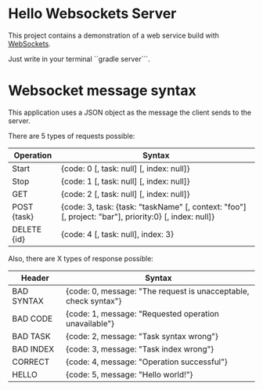 # Hello Websockets Server 
This project contains a demonstration of a web service build with [WebSockets](https://tyrus.java.net/). 

Just write in your terminal ``gradle server```.

# Websocket message syntax

This application uses a JSON object as the message the client sends to the server.

There are 5 types of requests possible:

| Operation | Syntax |
| ------------- | ------------- |
| Start | {code: 0 [, task: null] [, index: null]} |
| Stop | {code: 1 [, task: null] [, index: null]} |
| GET | {code: 2 [, task: null] [, index: null]} |
| POST {task} | {code: 3, task: {task: "taskName" [, context: "foo"] [, project: "bar"], priority:0} [, index: null]} |
| DELETE {id} | {code: 4 [, task: null], index: 3} |

Also, there are X types of response possible:

| Header | Syntax |
| ------------- | ------------- |
| BAD SYNTAX | {code: 0, message: "The request is unacceptable, check syntax"} |
| BAD CODE | {code: 1, message: "Requested operation unavailable"} |
| BAD TASK | {code: 2, message: "Task syntax wrong"} |
| BAD INDEX | {code: 3, message: "Task index wrong"} |
| CORRECT | {code: 4, message: "Operation successful"} |
| HELLO | {code: 5, message: "Hello world!"} |
